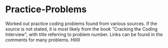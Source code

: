 Practice-Problems
=================

Worked out practice coding problems found from various sources. If the source is not stated, it is most likely from the book "Cracking the Coding Interview", with title referring to problem number. Links can be found in the comments for many problems. HIIIII
